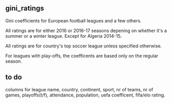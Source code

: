 ## gini_ratings
Gini coefficients for European football leagues and a few others.

All ratings are for either 2016 or 2016-17 seasons depening on whether it's a summer or a winter league. Except for Algeria 2014-15.

All ratings are for country's top soccer league unless specified otherwise.

For leagues with play-offs, the coefficents are based only on the regular season.

## to do
columns for league name, country, continent, sport, nr of teams, nr of games, playoffs(t/f), attendance, population, uefa coefficent, fifa/elo rating.
